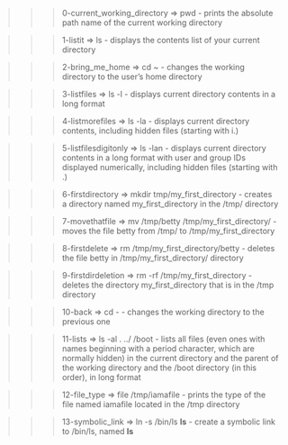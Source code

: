 >>> 0-current_working_directory
	=> pwd
	- prints the absolute path name of the current working directory

>>> 1-listit
	=> ls
	- displays the contents list of your current directory

>>> 2-bring_me_home
	=> cd ~
	- changes the working directory to the user’s home directory

>>> 3-listfiles
	=> ls -l
	- displays current directory contents in a long format

>>> 4-listmorefiles
	=> ls -la
	- displays current directory contents, including hidden files (starting with i.)

>>> 5-listfilesdigitonly
	=> ls -lan
	- displays current directory contents in a long format with user and group IDs displayed numerically, including hidden files (starting with .)

>>> 6-firstdirectory
	=> mkdir tmp/my_first_directory
	-  creates a directory named my_first_directory in the /tmp/ directory

>>> 7-movethatfile
	=> mv /tmp/betty /tmp/my_first_directory/
	- moves the file betty from /tmp/ to /tmp/my_first_directory

>>> 8-firstdelete
	=> rm /tmp/my_first_directory/betty
	- deletes the file betty in /tmp/my_first_directory/ directory

>>> 9-firstdirdeletion
	=> rm -rf /tmp/my_first_directory
	- deletes the directory my_first_directory that is in the /tmp directory

>>> 10-back
	=> cd -
	- changes the working directory to the previous one

>>> 11-lists
	=> ls -al . ../ /boot
	- lists all files (even ones with names beginning with a period character, which are normally hidden) in the current directory and the parent of the working directory and the /boot directory (in this order), in long format

>>> 12-file_type
	=> file /tmp/iamafile
	- prints the type of the file named iamafile located in the /tmp directory

>>> 13-symbolic_link
	=> ln -s /bin/ls __ls__
	- create a symbolic link to /bin/ls, named __ls__ 
